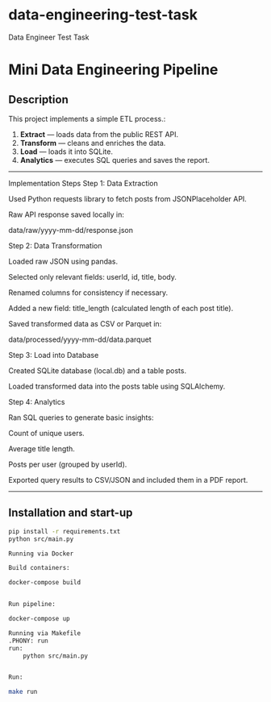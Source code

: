 # data-engineering-test-task
Data Engineer Test Task
# Mini Data Engineering Pipeline

## Description
This project implements a simple ETL process.:
1. **Extract** — loads data from the public REST API.
2. **Transform** — cleans and enriches the data.
3. **Load** — loads it into SQLite.
4. **Analytics** — executes SQL queries and saves the report.

---

Implementation Steps
Step 1: Data Extraction

Used Python requests library to fetch posts from JSONPlaceholder API.

Raw API response saved locally in:

data/raw/yyyy-mm-dd/response.json

Step 2: Data Transformation

Loaded raw JSON using pandas.

Selected only relevant fields: userId, id, title, body.

Renamed columns for consistency if necessary.

Added a new field: title_length (calculated length of each post title).

Saved transformed data as CSV or Parquet in:

data/processed/yyyy-mm-dd/data.parquet

Step 3: Load into Database

Created SQLite database (local.db) and a table posts.

Loaded transformed data into the posts table using SQLAlchemy.

Step 4: Analytics

Ran SQL queries to generate basic insights:

Count of unique users.

Average title length.

Posts per user (grouped by userId).

Exported query results to CSV/JSON and included them in a PDF report.

---

## Installation and start-up
```bash
pip install -r requirements.txt
python src/main.py

Running via Docker

Build containers:

docker-compose build


Run pipeline:

docker-compose up

Running via Makefile
.PHONY: run
run:
    python src/main.py


Run:

make run
